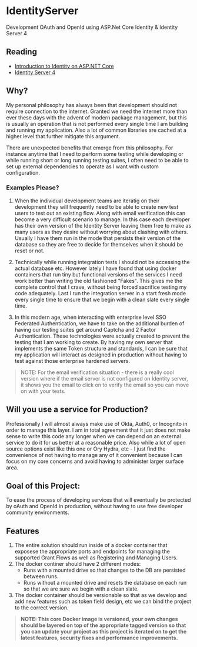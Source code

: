 # IdentityServer
Development OAuth and OpenId using ASP.Net Core Identity &amp; Identity Server 4

## Reading
* [Introduction to Identity on ASP.NET Core](https://docs.microsoft.com/en-us/aspnet/core/security/authentication/identity?view=aspnetcore-3.1&tabs=visual-studio)
* [Identity Server 4](http://docs.identityserver.io/en/latest/index.html)

## Why?
My personal philosophy has always been that development should not require connection to the internet.  Granted we need the internet more than ever these days with the advent of modern package management, but this is usually an operation that is not performed every single time I am building and running my application.  Also a lot of common libraries are cached at a higher level that further mitigate this argument.  

There are unexpected benefits that emerge from this philosophy.  For instance anytime that I need to perform some testing while developing or while running short or long running testing suites, I often need to be able to set up external dependencies to operate as I want with custom configuration.  

### Examples Please?
1. When the individual development teams are iteratig on their development they will frequently need to be able to create new test users to test out an existing flow.  Along with email verification this can become a very difficult scenario to manage.  In this case each developer has their own version of the Identity Server leaving them free to make as many users as they desire without worrying about clashing with others.  Usually I have them run in the mode that persists their version of the database so they are free to decide for themselves when it should be reset or not.  

2. Technically while running integration tests I should not be accessing the actual database etc.   However lately I have found that using docker containers that run tiny but functional versions of the services I need work better than writing the old fashioned "Fakes".  This gives me the complete control that I crave, without being forced sacrifice testing my code adequately.  Last I run the integration server in a start fresh mode every single time to ensure that we begin with a clean slate every single time.  

3. In this modern age, when interacting with enterprise level SSO Federated Authentication, we have to take on the additional burden of having our testing suites get around Captcha and 2 Factor Authentication.  These technologies were actually created to prevent the testing that I am working to create.  By having my own server that implements the same Token structure and standards, I can be sure that my application will interact as designed in production without having to test against those enterprise hardened servers.  

> NOTE:  For the email verification situation - there is a really cool version where if the email server is not configured on Identity server, it shows you the email to click on to verify the email so you can move on with your tests.  

## Will you use a service for Production?  
Professionally I will almost always make use of Okta, Auth0, or Incognito in order to manage this layer.  I am in total agreement that it just does not make sense to write this code any longer when we can depend on an external service to do it for us better at a reasonable price.  Also while a lot of open source options exist like this one or Ory Hydra, etc - I just find the convenience of not having to manage any of it convenient because I can focus on my core concerns and avoid having to administer larger surface area.  

## Goal of this Project:  
To ease the process of developing services that will eventually be protected by oAuth and OpenId in production, without having to use free developer community environments.  

## Features
1.  The entire solution should run inside of a docker container that exposese the appropriate ports and endpoints for managing the supported Grant Flows as well as  Registering and Managing Users.  
2.  The docker continer should have 2 different modes:
     * Runs with a mounted drive so that changes to the DB are persisted between runs. 
     * Runs without a mounted drive and resets the database on each run so that we are sure we begin with a clean slate.  
3. The docker container should be versionable so that as we develop and add new features such as token field design, etc we can bind the project to the correct version.  
> **NOTE: This core Docker image is versioned, your own changes should be layered on top of the appropriate tagged version so that you can update your project as this project is iterated on to get the latest features, security fixes and performance improvements.**
